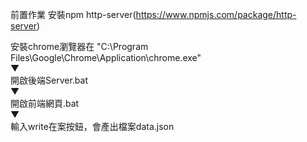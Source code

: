前置作業 安裝npm http-server(https://www.npmjs.com/package/http-server)</br>

安裝chrome瀏覽器在 "C:\Program Files\Google\Chrome\Application\chrome.exe" </br>
▼</br>
開啟後端Server.bat</br>
▼</br>
開啟前端網頁.bat</br>
▼</br>
輸入write在案按鈕，會產出檔案data.json</br>
